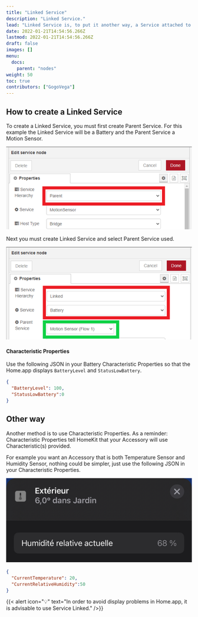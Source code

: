 ```yaml
---
title: "Linked Service"
description: "Linked Service."
lead: "Linked Service is, to put it another way, a Service attached to the Parent Service."
date: 2022-01-21T14:54:56.266Z
lastmod: 2022-01-21T14:54:56.266Z
draft: false
images: []
menu:
  docs:
    parent: "nodes"
weight: 50
toc: true
contributors: ["GogoVega"]
---
```


## How to create a Linked Service

To create a Linked Service, you must first create Parent Service. For this example the Linked Service will be a Battery and the Parent Service a Motion Sensor.

![Create Parent Service](battery_create_parent_service_example.png)

Next you must create Linked Service and select Parent Service used.

![Create Linked Service](battery_create_linked_service_example.png)

#### Characteristic Properties

Use the following JSON in your Battery Characteristic Properties so that the Home.app displays `BatteryLevel` and `StatusLowBattery`.

```json
{ 
  "BatteryLevel": 100,
  "StatusLowBattery":0
}
```

## Other way

Another method is to use Characteristic Properties.
As a reminder: Characteristic Properties tell HomeKit that your Accessory will use Characteristic(s) provided.

For example you want an Accessory that is both Temperature Sensor and Humidity Sensor, nothing could be simpler, just use the following JSON in your Characteristic Properties.

![Other Way example](other_way_example.png)

```json
{ 
  "CurrentTemperature": 20,
  "CurrentRelativeHumidity":50
}
```

{{< alert icon="💡" text="In order to avoid display problems in Home.app, it is advisable to use Service Linked." />}}
